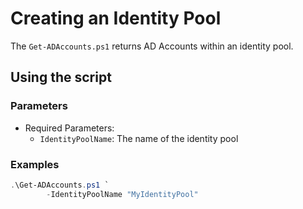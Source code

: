 # Creating an Identity Pool

The `Get-ADAccounts.ps1` returns AD Accounts within an identity pool.

## Using the script

### Parameters

- Required Parameters:
    - `IdentityPoolName`: The name of the identity pool

### Examples

```powershell
.\Get-ADAccounts.ps1 `
        -IdentityPoolName "MyIdentityPool"
```